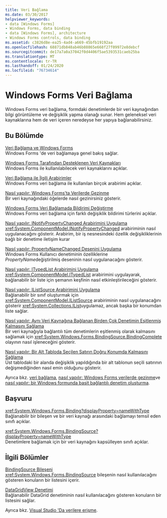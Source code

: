 ```yaml
---
title: Veri Bağlama
ms.date: 03/30/2017
helpviewer_keywords:
- data [Windows Forms]
- Windows Forms, data binding
- data [Windows Forms], architecture
- Windows Forms controls, data binding
ms.assetid: c3826d8e-ea25-4ad4-a669-45bfb19192aa
ms.openlocfilehash: 68871db848ab46b88865e668f27f09972e8debcf
ms.sourcegitcommit: de17a7a0a37042f0d4406f5ae5393531caeb25ba
ms.translationtype: MT
ms.contentlocale: tr-TR
ms.lasthandoff: 01/24/2020
ms.locfileid: "76734614"
---
```

# <a name="windows-forms-data-binding"></a>Windows Forms Veri Bağlama
Windows Forms veri bağlama, formdaki denetimlerde bir veri kaynağından bilgi görüntüleme ve değişiklik yapma olanağı sunar. Hem geleneksel veri kaynaklarına hem de veri içeren neredeyse her yapıya bağlanabilirsiniz.  
  
## <a name="in-this-section"></a>Bu Bölümde  
 [Veri Bağlama ve Windows Forms](data-binding-and-windows-forms.md)  
 Windows Forms 'de veri bağlamaya genel bakış sağlar.  
  
 [Windows Forms Tarafından Desteklenen Veri Kaynakları](data-sources-supported-by-windows-forms.md)  
 Windows Forms ile kullanılabilecek veri kaynaklarını açıklar.  
  
 [Veri Bağlama ile İlgili Arabirimler](interfaces-related-to-data-binding.md)  
 Windows Forms veri bağlama ile kullanılan birçok arabirimi açıklar.  
  
 [Nasıl yapılır: Windows Forms’ta Verilerde Gezinme](how-to-navigate-data-in-windows-forms.md)  
 Bir veri kaynağındaki öğelerde nasıl gezinirsiniz gösterir.  
  
 [Windows Forms Veri Bağlamada Bildirimi Değiştirme](change-notification-in-windows-forms-data-binding.md)  
 Windows Forms veri bağlama için farklı değişiklik bildirimi türlerini açıklar.  
  
 [Nasıl yapılır: INotifyPropertyChanged Arabirimini Uygulama](how-to-implement-the-inotifypropertychanged-interface.md)  
 <xref:System.ComponentModel.INotifyPropertyChanged> arabiriminin nasıl uygulanacağını gösterir. Arabirim, bir iş nesnesindeki özellik değişikliklerinin bağlı bir denetime iletişim kurar  
  
 [Nasıl yapılır: PropertyNameChanged Desenini Uygulama](how-to-apply-the-propertynamechanged-pattern.md)  
 Windows Forms Kullanıcı denetiminin özelliklerine *PropertyName*değiştirilmiş deseninin nasıl uygulanacağını gösterir.  
  
 [Nasıl yapılır: ITypedList Arabirimini Uygulama](how-to-implement-the-itypedlist-interface.md)  
 <xref:System.ComponentModel.ITypedList> arabirimini uygulayarak, bağlanabilir bir liste için şemanın keşfinin nasıl etkinleştirileceğini gösterir.  
  
 [Nasıl yapılır: IListSource Arabirimini Uygulama](how-to-implement-the-ilistsource-interface.md)  
 Bağlanabilir bir sınıf oluşturmak için <xref:System.ComponentModel.IListSource> arabiriminin nasıl uygulanacağını gösterir <xref:System.Collections.IList>uygulamaz, ancak başka bir konumdan liste sağlar.  
  
 [Nasıl yapılır: Aynı Veri Kaynağına Bağlanan Birden Çok Denetimin Eşitlenmiş Kalmasını Sağlama](multiple-controls-bound-to-data-source-synchronized.md)  
 Bir veri kaynağıyla bağlantılı tüm denetimlerin eşitlenmiş olarak kalmasını sağlamak için <xref:System.Windows.Forms.BindingSource.BindingComplete> olayının nasıl işleneceğini gösterir.  
  
 [Nasıl yapılır: Bir Alt Tabloda Seçilen Satırın Doğru Konumda Kalmasını Sağlama](ensure-the-selected-row-in-a-child-table-correct.md)  
 Üst tablodaki bir alanda değişiklik yapıldığında bir alt tablonun seçili satırının değişmediğinden nasıl emin olduğunu gösterir.  
  
 Ayrıca bkz. [veri bağlama](interfaces-related-to-data-binding.md), [nasıl yapılır: Windows Forms verilerde gezinme](how-to-navigate-data-in-windows-forms.md)ve [nasıl yapılır: bir Windows formunda basit bağlantılı denetim oluşturma](how-to-create-a-simple-bound-control-on-a-windows-form.md).  
  
## <a name="reference"></a>Başvuru  
 <xref:System.Windows.Forms.Binding?displayProperty=nameWithType>  
 Bağlanabilir bir bileşen ve bir veri kaynağı arasındaki bağlamayı temsil eden sınıfı açıklar.  
  
 <xref:System.Windows.Forms.BindingSource?displayProperty=nameWithType>  
 Denetimlere bağlamak için bir veri kaynağını kapsülleyen sınıfı açıklar.  
  
## <a name="related-sections"></a>İlgili Bölümler  
 [BindingSource Bileşeni](./controls/bindingsource-component.md)  
 <xref:System.Windows.Forms.BindingSource> bileşenin nasıl kullanılacağını gösteren konuların bir listesini içerir.  
  
 [DataGridView Denetimi](./controls/datagridview-control-windows-forms.md)  
 Bağlanabilir DataGrid denetiminin nasıl kullanılacağını gösteren konuların bir listesini sağlar.  
  
 Ayrıca bkz. [Visual Studio 'Da verilere erişme](/visualstudio/data-tools/accessing-data-in-visual-studio).

